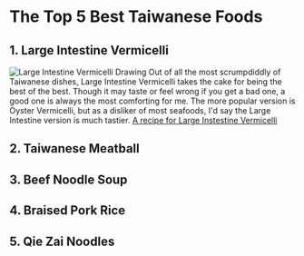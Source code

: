 # The Top 5 Best Taiwanese Foods

  ## 1. Large Intestine Vermicelli
  ![Large Intestine Vermicelli Drawing]()
  Out of all the most scrumpdiddly of Taiwanese dishes, Large Intestine Vermicelli takes the cake for being the best of the best. Though it may taste or feel wrong if you get a bad one, a good one is always the most comforting for me. The more popular version is Oyster Vermicelli, but as a disliker of most seafoods, I'd say the Large Intestine version is much tastier.
  [A recipe for Large Instestine Vermicelli](http://www.eatinginabox.com/2015/03/da-chang-mian-xian-streetfood-challenge.html)

  ## 2. Taiwanese Meatball


  ## 3. Beef Noodle Soup


  ## 4. Braised Pork Rice


  ## 5. Qie Zai Noodles
